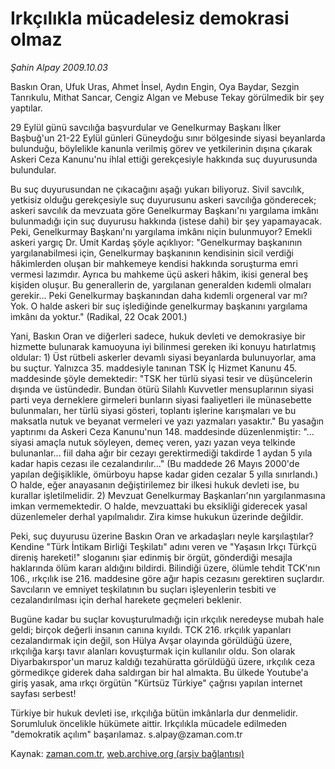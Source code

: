 # Irkçılıkla mücadelesiz demokrasi olmaz

*Şahin Alpay 2009.10.03*

<tr><td class="metin" colspan="2" style="padding-top: 20px; padding-left: 5px; padding-right: 10px;">Baskın Oran, Ufuk Uras, Ahmet İnsel, Aydın Engin, Oya Baydar, Sezgin Tanrıkulu, Mithat Sancar, Cengiz Algan ve Mebuse Tekay görülmedik bir şey yaptılar.</td></tr><tr><td class="metin" colspan="2" style="padding-top: 20px; padding-left: 5px; padding-right: 10px;"><p>29 Eylül günü savcılığa başvurdular ve Genelkurmay Başkanı İlker Başbuğ'un 21-22 Eylül günleri Güneydoğu sınır bölgesinde siyasi beyanlarda bulunduğu, böylelikle kanunla verilmiş görev ve yetkilerinin dışına çıkarak Askeri Ceza Kanunu'nu ihlal ettiği gerekçesiyle hakkında suç duyurusunda bulundular.
<p>Bu suç duyurusundan ne çıkacağını aşağı yukarı biliyoruz. Sivil savcılık, yetkisiz olduğu gerekçesiyle suç duyurusunu askeri savcılığa gönderecek; askeri savcılık da mevzuata göre Genelkurmay Başkanı'nı yargılama imkânı bulunmadığı için suç duyurusu hakkında (istese dahi) bir şey yapamayacak. Peki, Genelkurmay Başkanı'nı yargılama imkânı niçin bulunmuyor? Emekli askeri yargıç Dr. Ümit Kardaş şöyle açıklıyor: "Genelkurmay başkanının yargılanabilmesi için, Genelkurmay başkanının kendisinin sicil verdiği hâkimlerden oluşan bir mahkemeye kendisi hakkında soruşturma emri vermesi lazımdır. Ayrıca bu mahkeme üçü askeri hâkim, ikisi general beş kişiden oluşur. Bu generallerin de, yargılanan generalden kıdemli olmaları gerekir... Peki Genelkurmay başkanından daha kıdemli orgeneral var mı? Yok. O halde askeri bir suç işlediğinde genelkurmay başkanını yargılama imkânı da yoktur." (Radikal, 22 Ocak 2001.)
<p>Yani, Baskın Oran ve diğerleri sadece, hukuk devleti ve demokrasiye bir hizmette bulunarak kamuoyuna iyi bilinmesi gereken iki konuyu hatırlatmış oldular: 1) Üst rütbeli askerler devamlı siyasi beyanlarda bulunuyorlar, ama bu suçtur. Yalnızca 35. maddesiyle tanınan TSK İç Hizmet Kanunu 45. maddesinde şöyle demektedir: "TSK her türlü siyasi tesir ve düşüncelerin dışında ve üstündedir. Bundan ötürü Silahlı Kuvvetler mensuplarının siyasi parti veya derneklere girmeleri bunların siyasi faaliyetleri ile münasebette bulunmaları, her türlü siyasi gösteri, toplantı işlerine karışmaları ve bu maksatla nutuk ve beyanat vermeleri ve yazı yazmaları yasaktır." Bu yasağın yaptırımı da Askeri Ceza Kanunu'nun 148. maddesinde düzenlenmiştir: "... siyasi amaçla nutuk söyleyen, demeç veren, yazı yazan veya telkinde bulunanlar... fiil daha ağır bir cezayı gerektirmediği takdirde 1 aydan 5 yıla kadar hapis cezası ile cezalandırılır..." (Bu maddede 26 Mayıs 2000'de yapılan değişiklikle, ömürboyu hapse kadar giden cezalar 5 yılla sınırlandı.) O halde, eğer anayasanın değiştirilemez bir ilkesi hukuk devleti ise, bu kurallar işletilmelidir. 2) Mevzuat Genelkurmay Başkanları'nın yargılanmasına imkan vermemektedir. O halde, mevzuattaki bu eksikliği giderecek yasal düzenlemeler derhal yapılmalıdır. Zira kimse hukukun üzerinde değildir.
<p>Peki, suç duyurusu üzerine Baskın Oran ve arkadaşları neyle karşılaştılar? Kendine "Türk İntikam Birliği Teşkilatı" adını veren ve "Yaşasın Irkçı Türkçü direniş hareketi!" sloganını şiar edinmiş bir örgüt, gönderdiği mesajla haklarında ölüm kararı aldığını bildirdi. Bilindiği üzere, ölümle tehdit TCK'nın 106., ırkçılık ise 216. maddesine göre ağır hapis cezasını gerektiren suçlardır. Savcıların ve emniyet teşkilatının bu suçları işleyenlerin tesbiti ve cezalandırılması için derhal harekete geçmeleri beklenir.
<p>Bugüne kadar bu suçlar kovuşturulmadığı için ırkçılık neredeyse mubah hale geldi; birçok değerli insanın canına kıyıldı. TCK 216. ırkçılık yapanları cezalandırmak için değil, son Hülya Avşar olayında görüldüğü üzere, ırkçılığa karşı tavır alanları kovuşturmak için kullanılır oldu. Son olarak Diyarbakırspor'un maruz kaldığı tezahüratta görüldüğü üzere, ırkçılık ceza görmedikçe giderek daha saldırgan bir hal almakta. Bu ülkede Youtube'a giriş yasak, ama ırkçı örgütün "Kürtsüz Türkiye" çağrısı yapılan internet sayfası serbest!
<p>Türkiye bir hukuk devleti ise, ırkçılığa bütün imkânlarla dur denmelidir. Sorumluluk öncelikle hükümete aittir. Irkçılıkla mücadele edilmeden "demokratik açılım" başarılamaz. s.alpay@zaman.com.tr<br/></p></p></p></p></p></p></td></tr>

Kaynak: [zaman.com.tr](http://zaman.com.tr/yazar.do?yazino=898692), [web.archive.org (arşiv bağlantısı)](http://web.archive.org/web/20091010021826/http://www.zaman.com.tr:80/yazar.do?yazino=898692)

